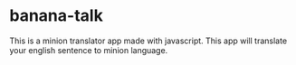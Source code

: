 # banana-talk

This is a minion translator app made with javascript.
This app will translate your english sentence to minion language.
